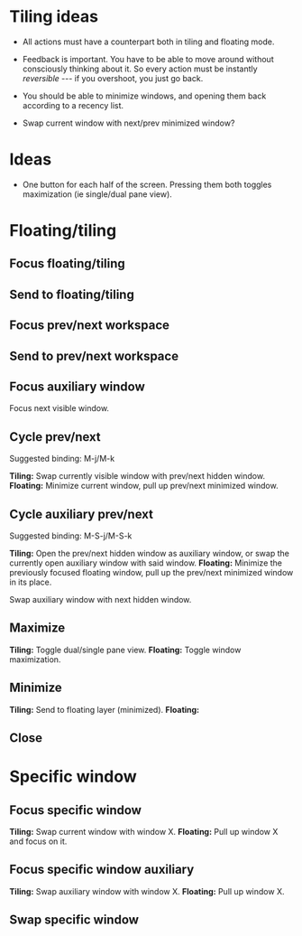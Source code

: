 # Tiling ideas

-   All actions must have a counterpart both in tiling and floating 
    mode.

-   Feedback is important. You have to be able to move around without 
    consciously thinking about it. So every action must be instantly 
    *reversible* --- if you overshoot, you just go back.
-   You should be able to minimize windows, and opening them back 
    according to a recency list.
-   Swap current window with next/prev minimized window?

# Ideas

-   One button for each half of the screen. Pressing them both toggles 
    maximization (ie single/dual pane view).

# Floating/tiling

## Focus floating/tiling

## Send to floating/tiling

## Focus prev/next workspace

## Send to prev/next workspace

## Focus auxiliary window

Focus next visible window.

## Cycle prev/next

Suggested binding: M-j/M-k

**Tiling:** Swap currently visible window with prev/next hidden window.
**Floating:** Minimize current window, pull up prev/next minimized 
window.

## Cycle auxiliary prev/next

Suggested binding: M-S-j/M-S-k

**Tiling:** Open the prev/next hidden window as auxiliary window, or 
swap the currently open auxiliary window with said window.
**Floating:** Minimize the previously focused floating window, pull up 
the prev/next minimized window in its place.

Swap auxiliary window with next hidden window.

## Maximize

**Tiling:** Toggle dual/single pane view.
**Floating:** Toggle window maximization.

## Minimize

**Tiling:** Send to floating layer (minimized).
**Floating:** 

## Close


# Specific window

## Focus specific window

**Tiling:** Swap current window with window X.
**Floating:** Pull up window X and focus on it.

## Focus specific window auxiliary

**Tiling:** Swap auxiliary window with window X.
**Floating:** Pull up window X.

## Swap specific window
